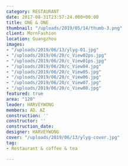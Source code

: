 ```yaml
---
category: RESTAURANT
date: 2017-08-31T23:57:24.000+00:00
title: ONE & ONE
thumbnail: "/uploads/2019/05/14/thumb-3.png"
client: MornFashion
location: Guangzhou
images:
- "/uploads/2019/06/13/ylyg-01.jpg"
- "/uploads/2019/06/20/c_View02ps.jpg"
- "/uploads/2019/06/20/c_View01ps.jpg"
- "/uploads/2019/06/20/c_View04.jpg"
- "/uploads/2019/06/20/c_View05.jpg"
- "/uploads/2019/06/20/c_View06.jpg"
- "/uploads/2019/06/20/c_View07.jpg"
- "/uploads/2019/06/20/c_View08.jpg"
featured: true
area: "120"
leader: HARVEYWONG
members: AD、AZ
construction: ''
constructor: ''
construction_date: 
designer: HARVEYWONG
cover: "/uploads/2019/06/13/ylyg-cover.jpg"
tag:
- Restaurant & coffee & tea

---
```

